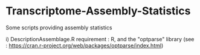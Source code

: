 # Transcriptome-Assembly-Statistics
Some scripts providing assembly statistics

i) DescriptionAssemblage.R
requirement : R, and the "optparse" library (see : https://cran.r-project.org/web/packages/optparse/index.html)
